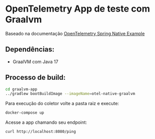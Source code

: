 # OpenTelemetry App de teste com Graalvm 
Baseado na documentação [OpenTelemetry Spring Native Example](https://github.com/open-telemetry/opentelemetry-java-examples/tree/main/spring-native)

## Dependências:

* GraalVM com Java 17

## Processo de build:

```sh
cd graalvm-app
../gradlew bootBuildImage --imageName=otel-native-graalvm
```

Para execução do coletor volte a pasta raiz e execute:

```sh
docker-compose up
```

Acesse a app chamando seu endpoint:

```sh
curl http://localhost:8080/ping
```